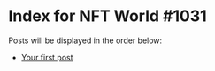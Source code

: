 # Index for NFT World #1031
Posts will be displayed in the order below:

- [Your first post](./001-first.md)

